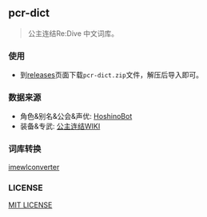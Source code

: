 ## pcr-dict

> 公主连结Re:Dive 中文词库。

### 使用

- 到[releases](https://github.com/HCLonely/pcr-dict/releases)页面下载`pcr-dict.zip`文件，解压后导入即可。

### 数据来源

- 角色&别名&公会&声优: [HoshinoBot](https://github.com/Ice-Cirno/HoshinoBot)
- 装备&专武: [公主连结WIKI](https://wiki.biligame.com/pcr/%E9%A6%96%E9%A1%B5)

### 词库转换

[imewlconverter](https://github.com/studyzy/imewlconverter)

### LICENSE

[MIT LICENSE](https://github.com/HCLonely/pcr-dict/blob/master/LICENSE)
